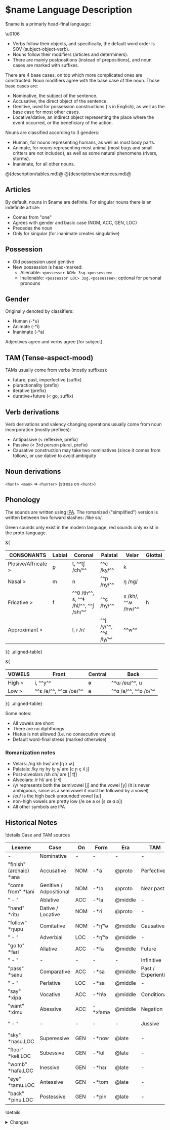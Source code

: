 # $name Language Description

$name is a primarly head-final language:

\u0106

- Verbs follow their objects,
and specifically, the default word order is SOV (subject-object-verb).
- Nouns follow their modifiers (articles and determiners).
- There are mainly postpositions (instead of prepositions),
and noun cases are marked with suffixes.

There are 4 base cases, 
on top which more complicated ones are constructed.
Noun modifiers agree with the base case of the noun.
Those base cases are:

- Nominative, the subject of the sentence.
- Accusative, the direct object of the sentence.
- Genitive, used for possession constructions ('s in English), 
as well as the base case for most other cases.
- Locative/dative, an indirect object representing the place where the event occurred,
or the beneficiary of the action.

Nouns are classified according to 3 genders:

- Human, for nouns representing humans, as well as most body parts.
- Animate, for nouns representing most animal 
(most bugs and small critters are not included), 
as well as some natural phenomena (rivers, storms).
- Inanimate, for all other nouns.

@{description/tables.md}@
@{description/sentences.md}@

## Articles

By default, nouns in $name are definite.
For singular nouns there is an indefinite article:

- Comes from "one"
- Agrees with gender and basic case (NOM, ACC, GEN, LOC)
- Precedes the noun
- Only for singular (for inanimate creates singulative)

## Possession

- Old possession used genitive
- New possession is head-marked:
    - Alienable: `<possessor NOM> 3sg.<possessee>`
    - Inalienable: `<possessor LOC> 3sg.<possessee>`; 
    optional for personal pronouns

## Gender

Originally denoted by classifiers:

- Human (-*u)
- Animate (-*i)
- Inanimate (-*a)

Adjectives agree and verbs agree (for subject).

## TAM (Tense-aspect-mood)

TAMs usually come from verbs (mostly suffixes):

- future, past, imperfective (suffix)
- pluractionality (prefix)
- iterative (prefix)
- durative+future (< go, suffix)

## Verb derivations

Verb derivations and valency changing operations
usually come from noun incorporation (mostly prefixes):

- Antipassive (< reflexive, prefix)
- Passive (< 3rd person plural, prefix)
- Causative construction may take two nominatives (since it comes from follow),
or use dative to avoid ambiguity

## Noun derivations

`<hunt> <man>` => `<hunter>` (stress on `<hunt>`)

## Phonology

The sounds are written using 
[IPA](https://www.ipachart.com/).
The romanized ("simplified") version 
is written between two forward slashes: /like so/.

Green sounds only exist in the modern language,
red sounds only exist in the proto-language.

&{

| CONSONANTS | Labial | Coronal | Palatal | Velar | Glottal |
|------------|--------|---------|---------|-------|---------|
| Plosive/Affricate >| p | t, ^^t͡ʃ /ch/^^ | ^^c /ky/^^ | k | |
| Nasal >| m | n | ^^ɲ /ny/^^ | ŋ /ng/ | |
| Fricative >| f | ^^θ /th^^, s, ^^ɬ /hl/^^, ^^ʃ /sh/^^ | ^^ç /hy/^^ | x /kh/, ^^ʍ /hw/^^ | h |
| Approximant >| | l, ɾ /r/ | ^^j /y/^^, ^^ʎ /ly/^^ | ^^w^^ | |

}{: .aligned-table}

&{

| VOWELS | Front | Central | Back |
|--------|-------|---------|------|
| High >| i, ^^y^^ | ~~ə~~ | ^^ɯ /eu/^^, u |
| Low > | ^^ɛ /e/^^, ^^œ /oe/^^ | ~~a~~ | ^^ɑ /a/^^, ^^ɒ /o/^^ |

}{: .aligned-table}

Some notes:

- All vowels are short
- There are no diphthongs
- Hiatus is not allowed (i.e. no consecutive vowels)
- Default word-final stress (marked otherwise)

### Romanization notes

- Velars: /ng kh hw/ are [ŋ x ʍ]
- Palatals: /ky ny hy ly y/ are [c ɲ ç ʎ j]
- Post-alveolars /sh ch/ are [ʃ t͡ʃ]
- Alveolars: /r hl/ are [ɾ ɬ]
- /y/ represents both the semivowel [j] and the vowel [y]
    (it is never ambiguous, since as a semivowel it must be followed by a vowel)
- /eu/ is the high back unrounded vowel [ɯ]
- non-high vowels are pretty low (/e oe a o/ [ɛ œ ɑ ɒ])
- All other symbols are IPA

## Historical Notes

!details:Case and TAM sources

| Lexeme | Case | On | Form | Era | TAM | Form | Era |
|--------|------|----|------|-----|-----|------|-----|
| - | Nominative | - | - | - | - | - |
| "finish" (archaic) *ana | Accusative | NOM | -*a | @proto | Perfective | -*a | @proto |
| "come from" *lani | Genitive / Adpositional | NOM | -*lə | @proto | Near past | -*la | @early |
| " - " | Ablative | ACC | -*la | @middle | - | - | - |
| "hand" *ɾitu | Dative / Locative | NOM | -*ɾi | @proto | - | - | - |
| "follow" *ŋupu | Comitative | NOM | -*ŋʷə | @middle | Causative | -*ŋʷə | @early |
| " - " | Adverbial | LOC | -*ŋʷə | @middle | - | - | - |
| "go to" *faɾi | Allative | ACC | -*fa | @middle | Future | -*fa | @early |
| " - " | - | - | - | - | Infinitive | -*faɾʲə | @early |
| "pass" *saxu | Comparative | ACC | -*sa | @middle | Past / Experiential | -*sa | @early |
| " - " | Perlative | LOC | -*sa | @middle | - | - | - |
| "say" *xipa | Vocative | ACC | -*hʲə | @middle | Conditional | -*hʲə | @middle | 
| "want" *ximu | Abessive | ACC | -*xʲəmə | @middle | Negation | -*xʲəmə | @early |
| " - " | - | - | - | - | Jussive | -*xʲəmʷə | @middle |
| "sky" *nasu.LOC | Superessive | GEN | -*nœɾ | @late | - | - | - |
| "floor" *kəli.LOC | Subessive | GEN | -*kil | @late | - | - | - |
| "womb" *hafə.LOC | Inessive | GEN | -*hɛɾ | @late | - | - | - |
| "eye" *tamu.LOC | Antessive | GEN | -*tom | @late | - | - | - |
| "back" *pinu.LOC | Postessive | GEN | -*pin | @late | - | - | - |

!details

<details markdown="1">
<summary>Changes</summary>
    @{> ../changes.lsc}@
</details>